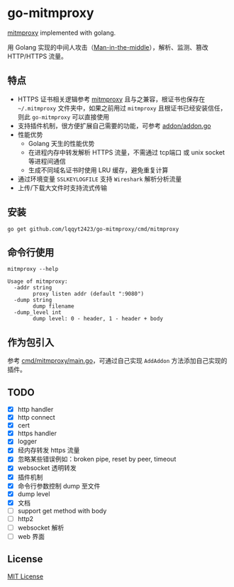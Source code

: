 # go-mitmproxy

[mitmproxy](https://mitmproxy.org/) implemented with golang.

用 Golang 实现的中间人攻击（[Man-in-the-middle](https://en.wikipedia.org/wiki/Man-in-the-middle_attack)），解析、监测、篡改 HTTP/HTTPS 流量。

## 特点

- HTTPS 证书相关逻辑参考 [mitmproxy](https://mitmproxy.org/) 且与之兼容，根证书也保存在 `~/.mitmproxy` 文件夹中，如果之前用过 `mitmproxy` 且根证书已经安装信任，则此 `go-mitmproxy` 可以直接使用
- 支持插件机制，很方便扩展自己需要的功能，可参考 [addon/addon.go](./addon/addon.go)
- 性能优势
    - Golang 天生的性能优势
    - 在进程内存中转发解析 HTTPS 流量，不需通过 tcp端口 或 unix socket 等进程间通信
    - 生成不同域名证书时使用 LRU 缓存，避免重复计算
- 通过环境变量 `SSLKEYLOGFILE` 支持 `Wireshark` 解析分析流量
- 上传/下载大文件时支持流式传输

## 安装

```
go get github.com/lqqyt2423/go-mitmproxy/cmd/mitmproxy
```

## 命令行使用

```
mitmproxy --help

Usage of mitmproxy:
  -addr string
    	proxy listen addr (default ":9080")
  -dump string
    	dump filename
  -dump_level int
    	dump level: 0 - header, 1 - header + body
```

## 作为包引入

参考 [cmd/mitmproxy/main.go](./cmd/mitmproxy/main.go)，可通过自己实现 `AddAddon` 方法添加自己实现的插件。

## TODO

- [x] http handler
- [x] http connect
- [x] cert
- [x] https handler
- [x] logger
- [x] 经内存转发 https 流量
- [x] 忽略某些错误例如：broken pipe, reset by peer, timeout
- [x] websocket 透明转发
- [x] 插件机制
- [x] 命令行参数控制 dump 至文件
- [x] dump level
- [x] 文档
- [ ] support get method with body
- [ ] http2
- [ ] websocket 解析
- [ ] web 界面

## License

[MIT License](./LICENSE)
